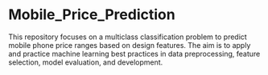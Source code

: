 # Mobile_Price_Prediction
This repository focuses on a multiclass classification problem to predict mobile phone price ranges based on design features. The aim is to apply and practice machine learning best practices in data preprocessing, feature selection, model evaluation, and development.
